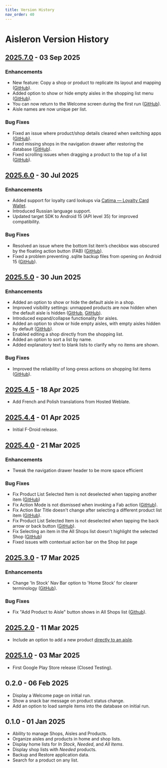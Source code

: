 ```yaml
---
title: Version History
nav_order: 40
---
```


# Aisleron Version History

## [2025.7.0](https://github.com/aisleron/aisleron/releases/tag/v2025.7.0) - 03 Sep 2025

### Enhancements
* New feature: Copy a shop or product to replicate its layout and mapping ([GitHub](https://github.com/aisleron/aisleron/issues/40)).
* Added option to show or hide empty aisles in the shopping list menu ([GitHub](https://github.com/aisleron/aisleron/issues/41)).
* You can now return to the Welcome screen during the first run ([GitHub](https://github.com/aisleron/aisleron/issues/43)).
* Aisle names are now unique per list.

### Bug Fixes
* Fixed an issue where product/shop details cleared when switching apps ([GitHub](https://github.com/aisleron/aisleron/issues/44)).
* Fixed missing shops in the navigation drawer after restoring the database ([GitHub](https://github.com/aisleron/aisleron/issues/42)).
* Fixed scrolling issues when dragging a product to the top of a list ([GitHub](https://github.com/aisleron/aisleron/issues/46)).


## [2025.6.0](https://github.com/aisleron/aisleron/releases/tag/v2025.6.0) - 30 Jul 2025

### Enhancements
* Added support for loyalty card lookups via [Catima — Loyalty Card Wallet](https://catima.app/).
* Introduced Russian language support.
* Updated target SDK to Android 15 (API level 35) for improved compatibility.

### Bug Fixes
* Resolved an issue where the bottom list item’s checkbox was obscured by the floating action button (FAB) ([GitHub](https://github.com/aisleron/aisleron/issues/24)).
* Fixed a problem preventing .sqlite backup files from opening on Android 15 ([GitHub](https://github.com/aisleron/aisleron/issues/22)).


## [2025.5.0](https://github.com/aisleron/aisleron/releases/tag/v2025.5.0) - 30 Jun 2025

### Enhancements
* Added an option to show or hide the default aisle in a shop.
* Improved visibility settings: unmapped products are now hidden when the default aisle is hidden ([GitHub](https://github.com/aisleron/aisleron/issues/21), [GitHub](https://github.com/aisleron/aisleron/issues/23)).
* Introduced expand/collapse functionality for aisles.
* Added an option to show or hide empty aisles, with empty aisles hidden by default ([GitHub](https://github.com/aisleron/aisleron/issues/18)).
* Enabled editing a shop directly from the shopping list.
* Added an option to sort a list by name.
* Added explanatory text to blank lists to clarify why no items are shown.

### Bug Fixes
* Improved the reliability of long-press actions on shopping list items ([GitHub](https://github.com/aisleron/aisleron/issues/20)).


## [2025.4.5](https://github.com/aisleron/aisleron/releases/tag/v2025.4.5) - 18 Apr 2025

* Add French and Polish translations from Hosted Weblate.

## [2025.4.4](https://github.com/aisleron/aisleron/releases/tag/v2025.4.4) - 01 Apr 2025

* Initial F-Droid release.

## [2025.4.0](https://github.com/aisleron/aisleron/releases/tag/v2025.4.0) - 21 Mar 2025

### Enhancements

* Tweak the navigation drawer header to be more space efficient

### Bug Fixes

* Fix Product List Selected Item is not deselected when tapping another item ([GitHub](https://github.com/aisleron/aisleron/issues/3))
* Fix Action Mode is not dismissed when invoking a Fab action ([GitHub](https://github.com/aisleron/aisleron/issues/7)).
* Fix Action Bar Title doesn't change after selecting a different product list item ([GitHub](https://github.com/aisleron/aisleron/issues/5)).
* Fix Product List Selected Item is not deselected when tapping the back arrow or back button ([GitHub](https://github.com/aisleron/aisleron/issues/4)).
* Fix Selecting an item in the All Shops list doesn't highlight the selected Shop ([GitHub](https://github.com/aisleron/aisleron/issues/6))
* Fixed issues with contextual action bar on the Shop list page

## [2025.3.0](https://github.com/aisleron/aisleron/releases/tag/v2025.3.0) - 17 Mar 2025

### Enhancements

* Change 'In Stock' Nav Bar option to 'Home Stock' for clearer terminology ([GitHub](https://github.com/aisleron/aisleron/issues/1)).

### Bug Fixes

* Fix "Add Product to Aisle" button shows in All Shops list ([Github](https://github.com/aisleron/aisleron/issues/2)).


## [2025.2.0](https://github.com/aisleron/aisleron/releases/tag/v2025.2.0) - 11 Mar 2025 
* Include an option to add a new product [directly to an aisle](/docs/documentation/manage-aisles#add-a-product-to-an-aisle).

## [2025.1.0](https://github.com/aisleron/aisleron/releases/tag/v2025.1.0) - 03 Mar 2025  
* First Google Play Store release (Closed Testing).

## 0.2.0 - 06 Feb 2025
* Display a Welcome page on initial run.
* Show a snack bar message on product status change. 
* Add an option to load sample items into the database on initial run.

## 0.1.0 - 01 Jan 2025
* Ability to manage Shops, Aisles and Products.
* Organize aisles and products in home and shop lists.
* Display home lists for *In Stock*, *Needed*, and *All Items*.
* Display shop lists with *Needed* products.
* Backup and Restore application data.
* Search for a product on any list.